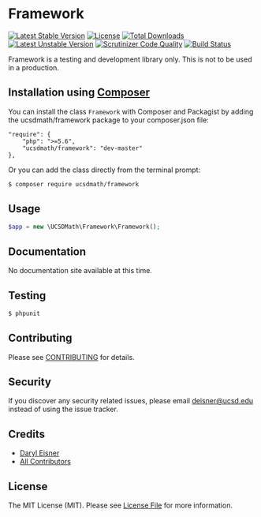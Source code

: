 # Framework[![Latest Stable Version](https://poser.pugx.org/ucsdmath/Framework/v/stable)](https://packagist.org/packages/ucsdmath/Framework)[![License](https://poser.pugx.org/ucsdmath/Framework/license)](https://packagist.org/packages/ucsdmath/Framework)[![Total Downloads](https://poser.pugx.org/ucsdmath/Framework/downloads)](https://packagist.org/packages/ucsdmath/Framework)[![Latest Unstable Version](https://poser.pugx.org/ucsdmath/Framework/v/unstable)](https://packagist.org/packages/ucsdmath/Framework)[![Scrutinizer Code Quality](https://scrutinizer-ci.com/g/ucsdmath/Framework/badges/quality-score.png?b=master)](https://scrutinizer-ci.com/g/ucsdmath/Framework/?branch=master)[![Build Status](https://scrutinizer-ci.com/g/ucsdmath/Framework/badges/build.png?b=master)](https://scrutinizer-ci.com/g/ucsdmath/Framework/code-structure/master)Framework is a testing and development library only. This is not to be used in a production.## Installation using [Composer](http://getcomposer.org/)You can install the class ```Framework``` with Composer and Packagist byadding the ucsdmath/framework package to your composer.json file:```"require": {    "php": ">=5.6",    "ucsdmath/framework": "dev-master"},```Or you can add the class directly from the terminal prompt:```bash$ composer require ucsdmath/framework```## Usage``` php$app = new \UCSDMath\Framework\Framework();```## DocumentationNo documentation site available at this time.<!-- [Check out the documentation](http://math.ucsd.edu/~deisner/documentation/Framework/) -->## Testing``` bash$ phpunit```## ContributingPlease see [CONTRIBUTING](CONTRIBUTING.md) for details.## SecurityIf you discover any security related issues, please email deisner@ucsd.edu instead of using the issue tracker.## Credits- [Daryl Eisner](https://github.com/UCSDMath)- [All Contributors](../../contributors)## LicenseThe MIT License (MIT). Please see [License File](LICENSE) for more information.
